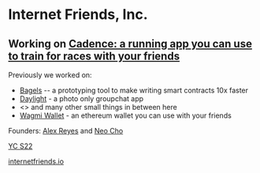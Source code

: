 # Internet Friends, Inc. 

## Working on [Cadence: a running app you can use to train for races with your friends](https://www.cadencerunning.com/)

Previously we worked on: 
- [Bagels](https://github.com/Alex-Neo-Projects/bagels) -- a prototyping tool to make writing smart contracts 10x faster
- [Daylight](https://www.daylightapp.xyz/) - a photo only groupchat app
- <> and many other small things in between here
- [Wagmi Wallet](https://www.wagmiapp.com/) - an ethereum wallet you can use with your friends

Founders: [Alex Reyes](https://www.alexreyes.dev) and [Neo Cho](https://neooo.xyz/)

[YC S22](https://www.ycombinator.com/companies/internet-friends)

[internetfriends.io](https://internetfriends.io)
